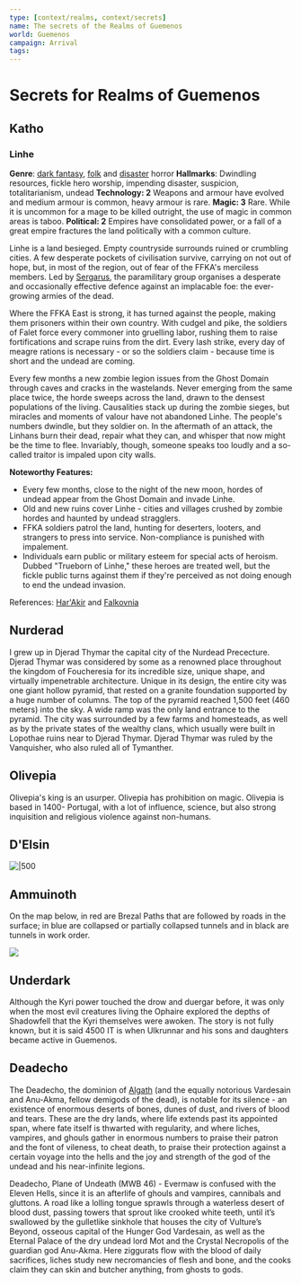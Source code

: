 ```yaml
---
type: [context/realms, context/secrets]
name: The secrets of the Realms of Guemenos
world: Guemenos
campaign: Arrival
tags: 
---
```


# Secrets for Realms of Guemenos

## Katho

### Linhe

**Genre**: [dark fantasy](https://5e.tools/book.html#vrgr,-1,dark%20fantasy,0), [folk](https://5e.tools/book.html#vrgr,-1,folk%20horror,0_) and [disaster](https://5e.tools/book.html#vrgr,-1,disaster%20horror,0) horror
**Hallmarks**: Dwindling resources, fickle hero worship, impending disaster, suspicion, totalitarianism, undead
**Technology: 2** Weapons and armour have evolved and medium armour is common, heavy armour is rare.
**Magic: 3** Rare. While it is uncommon for a mage to be killed outright, the use of magic in common areas is taboo.
**Political: 2** Empires have consolidated power, or a fall of a great empire fractures the land politically with a common culture.

Linhe is a land besieged. Empty countryside surrounds ruined or crumbling cities. A few desperate pockets of civilisation survive, carrying on not out of hope, but, in most of the region, out of fear of the FFKA's merciless members. Led by [Sergarus](sergarus.md), the paramilitary group organises a desperate and occasionally effective defence against an implacable foe: the ever-growing armies of the dead.

Where the FFKA East is strong, it has turned against the people, making them prisoners within their own country. With cudgel and pike, the soldiers of Falet force every commoner into gruelling labor, rushing them to raise fortifications and scrape ruins from the dirt. Every lash strike, every day of meagre rations is necessary - or so the soldiers claim - because time is short and the undead are coming.

Every few months a new zombie legion issues from the Ghost Domain through caves and cracks in the wastelands. Never emerging from the same place twice, the horde sweeps across the land, drawn to the densest populations of the living. Causalities stack up during the zombie sieges, but miracles and moments of valour have not abandoned Linhe. The people's numbers dwindle, but they soldier on. In the aftermath of an attack, the Linhans burn their dead, repair what they can, and whisper that now might be the time to flee. Invariably, though, someone speaks too loudly and a so-called traitor is impaled upon city walls.

**Noteworthy Features:**
- Every few months, close to the night of the new moon, hordes of undead appear from the Ghost Domain and invade Linhe.
- Old and new ruins cover Linhe - cities and villages crushed by zombie hordes and haunted by undead stragglers.
- FFKA soldiers patrol the land, hunting for deserters, looters, and strangers to press into service. Non-compliance is punished with impalement.
- Individuals earn public or military esteem for special acts of heroism. Dubbed "Trueborn of Linhe," these heroes are treated well, but the fickle public turns against them if they're perceived as not doing enough to end the undead invasion.

References: [Har'Akir](https://5e.tools/book.html#vrgr,-1,har'akir,1) and [Falkovnia](https://5e.tools/book.html#vrgr,-1,falkovnia,0)

## Nurderad

I grew up in Djerad Thymar the capital city of the Nurdead Prececture. Djerad Thymar was considered by some as a renowned place throughout the kingdom of Foucheresia for its incredible size, unique shape, and virtually impenetrable architecture. Unique in its design, the entire city was one giant hollow pyramid, that rested on a granite foundation supported by a huge number of columns. The top of the pyramid reached 1,500 feet (460 meters) into the sky. A wide ramp was the only land entrance to the pyramid. The city was surrounded by a few farms and homesteads, as well as by the private states of the wealthy clans, which usually were built in Lopothae ruins near to Djerad Thymar. Djerad Thymar was ruled by the Vanquisher, who also ruled all of Tymanther. 

## Olivepia

Olivepia's king is an usurper. Olivepia has prohibition on magic. Olivepia is based in 1400- Portugal, with a lot of influence, science, but also strong inquisition and religious violence against non-humans.

## D'Elsin

![|500](https://i.imgur.com/1HdHyxC.png)


## Ammuinoth

On the map below, in red are Brezal Paths that are followed by roads in the surface; in blue are collapsed or partially collapsed tunnels and in black are tunnels in work order. 

![](https://i.imgur.com/1s32LJn.jpg)


## Underdark

Although the Kyri power touched the drow and duergar before, it was only when the most evil creatures living the Ophaire explored the depths of Shadowfell that the Kyri themselves were awoken. The story is not fully known, but it is said 4500 IT is when Ulkrunnar and his sons and daughters became active in Guemenos.

## Deadecho

The Deadecho, the dominion of [Algath](../context/religions.md#Algath) (and the equally notorious Vardesain and Anu-Akma, fellow demigods of the dead), is notable for its silence - an existence of enormous deserts of bones, dunes of dust, and rivers of blood and tears. These are the dry lands, where life extends past its appointed span, where fate itself is thwarted with regularity, and where liches, vampires, and ghouls gather in enormous numbers to praise their patron and the font of vileness, to cheat death, to praise their protection against a certain voyage into the hells and the joy and strength of the god of the undead and his near-infinite legions.

Deadecho, Plane of Undeath (MWB 46) - Evermaw is confused with the Eleven Hells, since it is an afterlife of ghouls and vampires, cannibals and gluttons. A road like a lolling tongue sprawls through a waterless desert of blood dust, passing towers that sprout like crooked white teeth, until it’s swallowed by the gulletlike sinkhole that houses the city of Vulture’s Beyond, osseous capital of the Hunger God Vardesain, as well as the Eternal Palace of the dry undead lord Mot and the Crystal Necropolis of the guardian god Anu-Akma. Here ziggurats flow with the blood of daily sacrifices, liches study new necromancies of flesh and bone, and the cooks claim they can skin and butcher anything, from ghosts to gods.